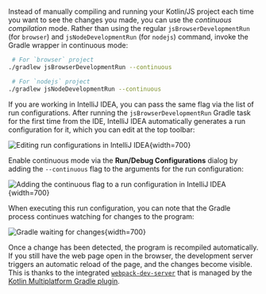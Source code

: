 [//]: # (title: Development server and continuous compilation)

Instead of manually compiling and running your Kotlin/JS project each time you want to see the changes you made,
you can use the _continuous compilation_ mode. Rather than using the regular `jsBrowserDevelopmentRun` (for `browser`) and `jsNodeDevelopmentRun` (for `nodejs`) command, invoke the Gradle wrapper
in continuous mode:

```bash
 # For `browser` project
./gradlew jsBrowserDevelopmentRun --continuous

 # For `nodejs` project
./gradlew jsNodeDevelopmentRun --continuous
```

If you are working in IntelliJ IDEA, you can pass the same flag via the list of run configurations. After running the 
`jsBrowserDevelopmentRun` Gradle task for the first time from the IDE, IntelliJ IDEA automatically generates a run configuration for it,
which you can edit at the top toolbar:

![Editing run configurations in IntelliJ IDEA](edit-configurations.png){width=700}

Enable continuous mode via the **Run/Debug Configurations** dialog by adding the `--continuous` flag to the
arguments for the run configuration:

![Adding the continuous flag to a run configuration in IntelliJ IDEA](run-debug-configurations.png){width=700}

When executing this run configuration, you can note that the Gradle process continues watching for changes to the program:

![Gradle waiting for changes](waiting-for-changes.png){width=700}

Once a change has been detected, the program is recompiled automatically. If you still have the web page open in the browser,
the development server triggers an automatic reload of the page, and the changes become visible.
This is thanks to the integrated [`webpack-dev-server`](https://webpack.js.org/configuration/dev-server/) that is managed by the [Kotlin Multiplatform Gradle plugin](https://www.jetbrains.com/help/kotlin-multiplatform-dev/multiplatform-dsl-reference.html).